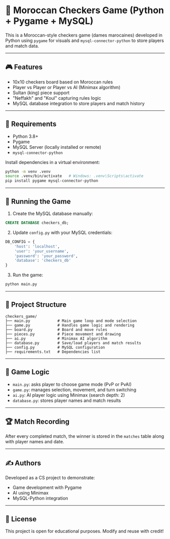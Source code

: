 # 🏁 Moroccan Checkers Game (Python + Pygame + MySQL)

This is a Moroccan-style checkers game (dames marocaines) developed in Python using `pygame` for visuals and `mysql-connector-python` to store players and match data.

---

## 🎮 Features
- 10x10 checkers board based on Moroccan rules
- Player vs Player or Player vs AI (Minimax algorithm)
- Sultan (king) piece support
- "Neffakh" and "Koul" capturing rules logic
- MySQL database integration to store players and match history

---

## 🧱 Requirements
- Python 3.8+
- Pygame
- MySQL Server (locally installed or remote)
- `mysql-connector-python`

Install dependencies in a virtual environment:
```bash
python -m venv .venv
source .venv/bin/activate   # Windows: .venv\Scripts\activate
pip install pygame mysql-connector-python
```

---

## 🚀 Running the Game
1. Create the MySQL database manually:
```sql
CREATE DATABASE checkers_db;
```

2. Update `config.py` with your MySQL credentials:
```python
DB_CONFIG = {
    'host': 'localhost',
    'user': 'your_username',
    'password': 'your_password',
    'database': 'checkers_db'
}
```

3. Run the game:
```bash
python main.py
```

---

## 📁 Project Structure
```
checkers_game/
├── main.py            # Main game loop and mode selection
├── game.py            # Handles game logic and rendering
├── board.py           # Board and move rules
├── pieces.py          # Piece movement and drawing
├── ai.py              # Minimax AI algorithm
├── database.py        # Save/load players and match results
├── config.py          # MySQL configuration
├── requirements.txt   # Dependencies list
```

---

## 🧠 Game Logic
- `main.py`: asks player to choose game mode (PvP or PvAI)
- `game.py`: manages selection, movement, and turn switching
- `ai.py`: AI player logic using Minimax (search depth: 2)
- `database.py`: stores player names and match results

---

## 🏆 Match Recording
After every completed match, the winner is stored in the `matches` table along with player names and date.

---

## ✍️ Authors
Developed as a CS project to demonstrate:
- Game development with Pygame
- AI using Minimax
- MySQL-Python integration

---

## 📜 License
This project is open for educational purposes. Modify and reuse with credit!
